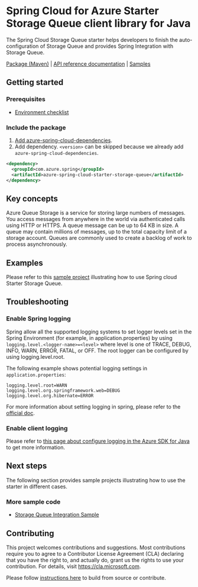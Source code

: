 # Spring Cloud for Azure Starter Storage Queue client library for Java

The Spring Cloud Storage Queue starter helps developers to finish the auto-configuration of Storage Queue and provides Spring Integration with Storage Queue.

[Package (Maven)][package] | [API reference documentation][refdocs] | [Samples][sample]


## Getting started

### Prerequisites
- [Environment checklist][environment_checklist]

### Include the package
1. [Add azure-spring-cloud-dependencies].
1. Add dependency. `<version>` can be skipped because we already add `azure-spring-cloud-dependencies`.
```xml
<dependency>
  <groupId>com.azure.spring</groupId>
  <artifactId>azure-spring-cloud-starter-storage-queue</artifactId>
</dependency>
```

## Key concepts

Azure Queue Storage is a service for storing large numbers of messages. You access messages from anywhere in the world via authenticated calls using HTTP or HTTPS. A queue message can be up to 64 KB in size. A queue may contain millions of messages, up to the total capacity limit of a storage account. Queues are commonly used to create a backlog of work to process asynchronously.

## Examples
Please refer to this [sample project][sample] illustrating how to use Spring cloud Starter Storage Queue.

## Troubleshooting
### Enable Spring logging
Spring allow all the supported logging systems to set logger levels set in the Spring Environment (for example, in application.properties) by using `logging.level.<logger-name>=<level>` where level is one of TRACE, DEBUG, INFO, WARN, ERROR, FATAL, or OFF. The root logger can be configured by using logging.level.root.

The following example shows potential logging settings in `application.properties`:

```properties
logging.level.root=WARN
logging.level.org.springframework.web=DEBUG
logging.level.org.hibernate=ERROR
```

For more information about setting logging in spring, please refer to the [official doc][logging_doc].

### Enable client logging
Please refer to [this page about configure logging in the Azure SDK for Java][logging] to get more information.

## Next steps

The following section provides sample projects illustrating how to use the starter in different cases.
### More sample code
- [Storage Queue Integration Sample][sample]

## Contributing
This project welcomes contributions and suggestions.  Most contributions require you to agree to a Contributor License Agreement (CLA) declaring that you have the right to, and actually do, grant us the rights to use your contribution. For details, visit https://cla.microsoft.com.

Please follow [instructions here][contributing_md] to build from source or contribute.

<!-- Link -->
[package]: https://mvnrepository.com/artifact/com.azure.spring/azure-spring-cloud-starter-storage-queue
[refdocs]: https://azure.github.io/azure-sdk-for-java/springcloud.html#azure-spring-cloud-autoconfigure
[sample]: https://github.com/Azure-Samples/azure-spring-boot-samples/tree/tag_azure-spring-boot_3.6.0/storage/azure-spring-integration-sample-storage-queue
[logging]: https://docs.microsoft.com/azure/developer/java/sdk/logging-overview
[logging_doc]: https://docs.spring.io/spring-boot/docs/current/reference/html/features.html#boot-features-logging
[contributing_md]: https://github.com/Azure/azure-sdk-for-java/tree/main/sdk/spring/CONTRIBUTING.md
[environment_checklist]: https://github.com/Azure/azure-sdk-for-java/blob/main/sdk/spring/ENVIRONMENT_CHECKLIST.md#ready-to-run-checklist
[Add azure-spring-cloud-dependencies]: https://github.com/Azure/azure-sdk-for-java/blob/main/sdk/spring/AZURE_SPRING_BOMS_USAGE.md#add-azure-spring-cloud-dependencies

